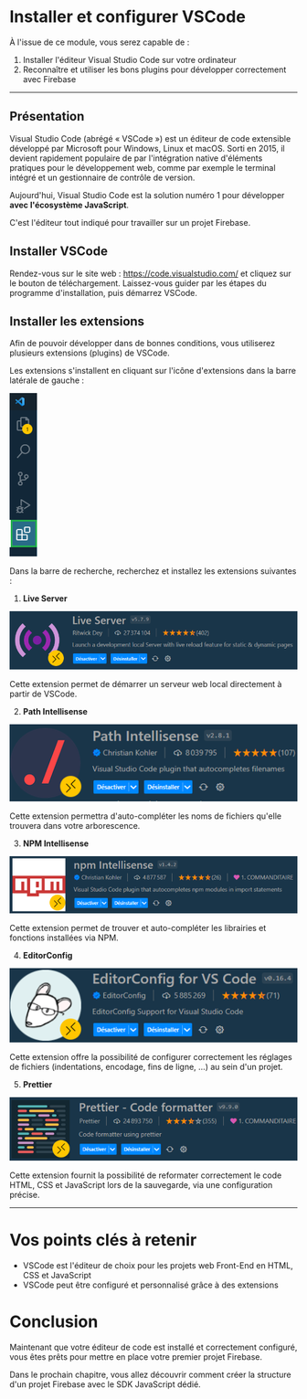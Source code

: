 # Installer et configurer VSCode

À l'issue de ce module, vous serez capable de :

1. Installer l'éditeur Visual Studio Code sur votre ordinateur
2. Reconnaître et utiliser les bons plugins pour développer correctement avec Firebase

---

## Présentation

Visual Studio Code (abrégé « VSCode ») est un éditeur de code extensible développé par Microsoft pour Windows, Linux et macOS. Sorti en 2015, il devient rapidement populaire de par l'intégration native d'éléments pratiques pour le développement web, comme par exemple le terminal intégré et un gestionnaire de contrôle de version.

Aujourd'hui, Visual Studio Code est la solution numéro 1 pour développer **avec l'écosystème JavaScript**.

C'est l'éditeur tout indiqué pour travailler sur un projet Firebase.

## Installer VSCode

Rendez-vous sur le site web : https://code.visualstudio.com/ et cliquez sur le bouton de téléchargement. Laissez-vous guider par les étapes du programme d'installation, puis démarrez VSCode.

## Installer les extensions

Afin de pouvoir développer dans de bonnes conditions, vous utiliserez plusieurs extensions (plugins) de VSCode.

Les extensions s'installent en cliquant sur l'icône d'extensions dans la barre latérale de gauche :

![](./images/vscode-extensions.png)

Dans la barre de recherche, recherchez et installez les extensions suivantes :

1. **Live Server**

![](./images/vscode-live-server.png)

Cette extension permet de démarrer un serveur web local directement à partir de VSCode.

2. **Path Intellisense**

![](./images/vscode-path-intellisense.png)

Cette extension permettra d'auto-compléter les noms de fichiers qu'elle trouvera dans votre arborescence.

3. **NPM Intellisense**

![](./images/vscode-npm-intellisense.png)

Cette extension permet de trouver et auto-compléter les librairies et fonctions installées via NPM.

4. **EditorConfig**

![](./images/vscode-editorconfig.png)

Cette extension offre la possibilité de configurer correctement les réglages de fichiers (indentations, encodage, fins de ligne, …) au sein d'un projet.

5. **Prettier**

![](./images/vscode-prettier.png)

Cette extension fournit la possibilité de reformater correctement le code HTML, CSS et JavaScript lors de la sauvegarde, via une configuration précise.

---

# Vos points clés à retenir

- VSCode est l'éditeur de choix pour les projets web Front-End en HTML, CSS et JavaScript
- VSCode peut être configuré et personnalisé grâce à des extensions

# Conclusion

Maintenant que votre éditeur de code est installé et correctement configuré, vous êtes prêts pour mettre en place votre premier projet Firebase.

Dans le prochain chapitre, vous allez découvrir comment créer la structure d'un projet Firebase avec le SDK JavaScript dédié.